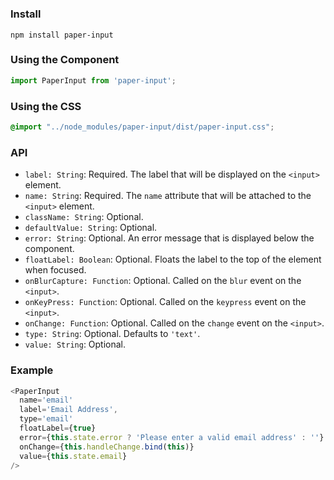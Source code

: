 # <PaperInput />

### Install
```
npm install paper-input
```

### Using the Component
```js
import PaperInput from 'paper-input';
```

### Using the CSS
```css
@import "../node_modules/paper-input/dist/paper-input.css";
```

### API
* `label: String`: Required. The label that will be displayed on the `<input>` element.
* `name: String`: Required. The `name` attribute that will be attached to the `<input>` element.
* `className: String`: Optional.
* `defaultValue: String`: Optional.
* `error: String`: Optional. An error message that is displayed below the component.
* `floatLabel: Boolean`: Optional. Floats the label to the top of the element when focused.
* `onBlurCapture: Function`: Optional. Called on the `blur` event on the `<input>`.
* `onKeyPress: Function`: Optional. Called on the `keypress` event on the `<input>`.
* `onChange: Function`: Optional. Called on the `change` event on the `<input>`.
* `type: String`: Optional. Defaults to `'text'`.
* `value: String`: Optional.

### Example
```js
<PaperInput
  name='email'
  label='Email Address',
  type='email'
  floatLabel={true}
  error={this.state.error ? 'Please enter a valid email address' : ''}
  onChange={this.handleChange.bind(this)}
  value={this.state.email}
/>
```
